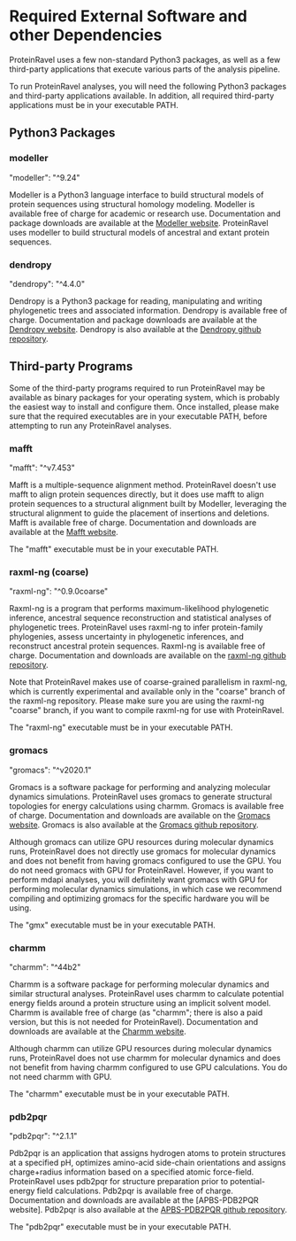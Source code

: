 # Required External Software and other Dependencies

ProteinRavel uses a few non-standard Python3 packages, as well as a few third-party applications that execute various parts of the analysis pipeline.

To run ProteinRavel analyses, you will need the following Python3 packages and third-party applications available. In addition, all required third-party applications must be in your executable PATH.

## Python3 Packages

### modeller

  "modeller": "^9.24"

Modeller is a Python3 language interface to build structural models of protein sequences using structural homology modeling. Modeller is available free of charge for academic or research use. Documentation and package downloads are available at the [Modeller website]. ProteinRavel uses modeller to build structural models of ancestral and extant protein sequences.

[Modeller website]: https://salilab.org/modeller/

### dendropy

  "dendropy": "^4.4.0"

Dendropy is a Python3 package for reading, manipulating and writing phylogenetic trees and associated information. Dendropy is available free of charge. Documentation and package downloads are available at the [Dendropy website]. Dendropy is also available at the [Dendropy github repository].

[Dendropy website]: https://dendropy.org/
[Dendropy github repository]: https://github.com/jeetsukumaran/DendroPy/

## Third-party Programs

Some of the third-party programs required to run ProteinRavel may be available as binary packages for your operating system, which is probably the easiest way to install and configure them. Once installed, please make sure that the required executables are in your executable PATH, before attempting to run any ProteinRavel analyses.

### mafft

  "mafft": "^v7.453"

Mafft is a multiple-sequence alignment method. ProteinRavel doesn't use mafft to align protein sequences directly, but it does use mafft to align protein sequences to a structural alignment built by Modeller, leveraging the structural alignment to guide the placement of insertions and deletions. Mafft is available free of charge. Documentation and downloads are available at the [Mafft website].

[Mafft website]: https://mafft.cbrc.jp/alignment/software/

The "mafft" executable must be in your executable PATH.

### raxml-ng (coarse)

  "raxml-ng": "^0.9.0coarse"

Raxml-ng is a program that performs maximum-likelihood phylogenetic inference, ancestral sequence reconstruction and statistical analyses of phylogenetic trees. ProteinRavel uses raxml-ng to infer protein-family phylogenies, assess uncertainty in phylogenetic inferences, and reconstruct ancestral protein sequences. Raxml-ng is available free of charge. Documentation and downloads are available on the [raxml-ng github repository].

Note that ProteinRavel makes use of coarse-grained parallelism in raxml-ng, which is currently experimental and available only in the "coarse" branch of the raxml-ng repository. Please make sure you are using the raxml-ng "coarse" branch, if you want to compile raxml-ng for use with ProteinRavel.

[raxml-ng github repository]: https://github.com/amkozlov/raxml-ng

The "raxml-ng" executable must be in your executable PATH.

### gromacs

  "gromacs": "^v2020.1"

Gromacs is a software package for performing and analyzing molecular dynamics simulations. ProteinRavel uses gromacs to generate structural topologies for energy calculations using charmm. Gromacs is available free of charge. Documentation and downloads are available on the [Gromacs website]. Gromacs is also available at the [Gromacs github repository].

Although gromacs can utilize GPU resources during molecular dynamics runs, ProteinRavel does not directly use gromacs for molecular dynamics and does not benefit from having gromacs configured to use the GPU. You do not need gromacs with GPU for ProteinRavel. However, if you want to perform mdapi analyses, you will definitely want gromacs with GPU for performing molecular dynamics simulations, in which case we recommend compiling and optimizing gromacs for the specific hardware you will be using.

[Gromacs website]: http://www.gromacs.org/
[Gromacs github repository]: https://github.com/gromacs/gromacs

The "gmx" executable must be in your executable PATH.

### charmm

  "charmm": "^44b2"

Charmm is a software package for performing molecular dynamics and similar structural analyses. ProteinRavel uses charmm to calculate potential energy fields around a protein structure using an implicit solvent model. Charmm is available free of charge (as "charmm"; there is also a paid version, but this is not needed for ProteinRavel). Documentation and downloads are available at the [Charmm website].

Although charmm can utilize GPU resources during molecular dynamics runs, ProteinRavel does not use charmm for molecular dynamics and does not benefit from having charmm configured to use GPU calculations. You do not need charmm with GPU.

[Charmm website]: https://www.charmm.org/

The "charmm" executable must be in your executable PATH.

### pdb2pqr

  "pdb2pqr": "^2.1.1"

Pdb2pqr is an application that assigns hydrogen atoms to protein structures at a specified pH, optimizes amino-acid side-chain orientations and assigns charge+radius information based on a specified atomic force-field. ProteinRavel uses pdb2pqr for structure preparation prior to potential-energy field calculations. Pdb2pqr is available free of charge. Documentation and downloads are available at the [APBS-PDB2PQR website]. Pdb2pqr is also available at the [APBS-PDB2PQR github repository].

[ABPS-PDB2PQR website]: http://www.poissonboltzmann.org/
[APBS-PDB2PQR github repository]: https://github.com/Electrostatics/apbs-pdb2pqr

The "pdb2pqr" executable must be in your executable PATH.
